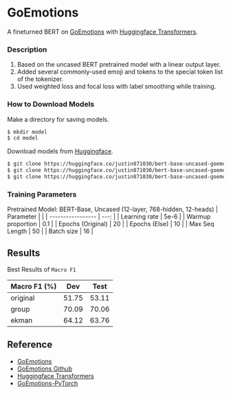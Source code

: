 # GoEmotions

A fineturned BERT on [GoEmotions](https://github.com/google-research/google-research/tree/master/goemotions) with [Huggingface Transformers](https://github.com/huggingface/transformers).

### Description
1. Based on the uncased BERT pretrained model with a linear output layer.
2. Added several commonly-used emoji and tokens to the special token list of the tokenizer.
3. Used weighted loss and focal loss with label smoothing while training.

### How to Download Models
Make a directory for saving models.
```bash
$ mkdir model
$ cd model
```
Download models from [Huggingface](https://huggingface.co/).
```bash
$ git clone https://huggingface.co/justin871030/bert-base-uncased-goemotions-original-finetuned
$ git clone https://huggingface.co/justin871030/bert-base-uncased-goemotions-ekman-finetuned
$ git clone https://huggingface.co/justin871030/bert-base-uncased-goemotions-group-finetuned
```

### Training Parameters
Pretrained Model: BERT-Base, Uncased (12-layer, 768-hidden, 12-heads)
| Parameter         |      |
| ----------------- | ---: |
| Learning rate     | 5e-6 |
| Warmup proportion |  0.1 |
| Epochs (Original) |   20 |
| Epochs (Else)     |   10 |
| Max Seq Length    |   50 |
| Batch size        |   16 |

## Results

Best Results of `Macro F1`

| Macro F1 (%) |  Dev  | Test  |
| ------------ | :---: | :---: |
| original     | 51.75 | 53.11 |
| group        | 70.09 | 70.06 |
| ekman        | 64.12 | 63.76 |

## Reference

- [GoEmotions](https://github.com/google-research/google-research/tree/master/goemotions)
- [GoEmotions Github](https://github.com/google-research/google-research/tree/master/goemotions)
- [Huggingface Transformers](https://github.com/huggingface/transformers)
- [GoEmotions-PyTorch](https://github.com/monologg/GoEmotions-pytorch)
